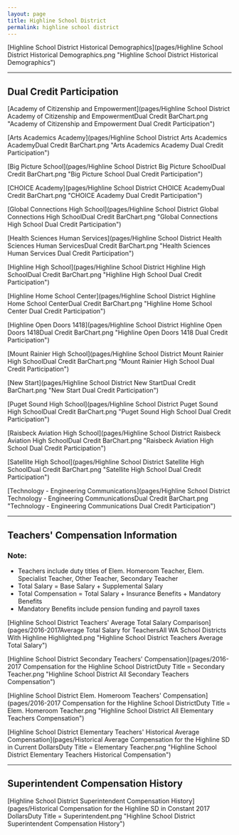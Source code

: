 ```yaml
---
layout: page
title: Highline School District
permalink: highline school district
---
```



[Highline School District Historical Demographics](pages/Highline School District Historical Demographics.png "Highline School District Historical Demographics")

___

## Dual Credit Participation

[Academy of Citizenship and Empowerment](pages/Highline School District Academy of Citizenship and EmpowermentDual Credit BarChart.png "Academy of Citizenship and Empowerment Dual Credit Participation")

[Arts   Academics Academy](pages/Highline School District Arts   Academics AcademyDual Credit BarChart.png "Arts   Academics Academy Dual Credit Participation")

[Big Picture School](pages/Highline School District Big Picture SchoolDual Credit BarChart.png "Big Picture School Dual Credit Participation")

[CHOICE Academy](pages/Highline School District CHOICE AcademyDual Credit BarChart.png "CHOICE Academy Dual Credit Participation")

[Global Connections High School](pages/Highline School District Global Connections High SchoolDual Credit BarChart.png "Global Connections High School Dual Credit Participation")

[Health Sciences   Human Services](pages/Highline School District Health Sciences   Human ServicesDual Credit BarChart.png "Health Sciences   Human Services Dual Credit Participation")

[Highline High School](pages/Highline School District Highline High SchoolDual Credit BarChart.png "Highline High School Dual Credit Participation")

[Highline Home School Center](pages/Highline School District Highline Home School CenterDual Credit BarChart.png "Highline Home School Center Dual Credit Participation")

[Highline Open Doors 1418](pages/Highline School District Highline Open Doors 1418Dual Credit BarChart.png "Highline Open Doors 1418 Dual Credit Participation")

[Mount Rainier High School](pages/Highline School District Mount Rainier High SchoolDual Credit BarChart.png "Mount Rainier High School Dual Credit Participation")

[New Start](pages/Highline School District New StartDual Credit BarChart.png "New Start Dual Credit Participation")

[Puget Sound High School](pages/Highline School District Puget Sound High SchoolDual Credit BarChart.png "Puget Sound High School Dual Credit Participation")

[Raisbeck Aviation High School](pages/Highline School District Raisbeck Aviation High SchoolDual Credit BarChart.png "Raisbeck Aviation High School Dual Credit Participation")

[Satellite High School](pages/Highline School District Satellite High SchoolDual Credit BarChart.png "Satellite High School Dual Credit Participation")

[Technology - Engineering   Communications](pages/Highline School District Technology - Engineering   CommunicationsDual Credit BarChart.png "Technology - Engineering   Communications Dual Credit Participation")


___

## Teachers' Compensation Information
### Note:
- Teachers include duty titles of Elem. Homeroom Teacher, Elem. Specialist Teacher, Other Teacher, Secondary Teacher
- Total Salary = Base Salary + Supplemental Salary
- Total Compensation = Total Salary + Insurance Benefits + Mandatory Benefits
- Mandatory Benefits include pension funding and payroll taxes

[Highline School District Teachers' Average Total Salary Comparison](pages/2016-2017Average Total Salary for TeachersAll WA School Districts With Highline Highlighted.png "Highline School District Teachers Average Total Salary")

[Highline School District Secondary Teachers' Compensation](pages/2016-2017 Compensation for the Highline School DistrictDuty Title = Secondary Teacher.png "Highline School District All Secondary Teachers Compensation")

[Highline School District Elem. Homeroom Teachers' Compensation](pages/2016-2017 Compensation for the Highline School DistrictDuty Title = Elem. Homeroom Teacher.png "Highline School District All Elementary Teachers Compensation")

[Highline School District Elementary Teachers' Historical Average Compensation](pages/Historical Average Compensation for the Highline SD in Current DollarsDuty Title = Elementary Teacher.png "Highline School District Elementary Teachers Historical Compensation")


___

## Superintendent Compensation History

[Highline School District Superintendent Compensation History](pages/Historical Compensation for the Highline SD in Constant 2017 DollarsDuty Title = Superintendent.png "Highline School District Superintendent Compensation History")

